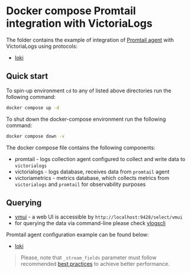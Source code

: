 # Docker compose Promtail integration with VictoriaLogs

The folder contains the example of integration of [Promtail agent](https://grafana.com/docs/loki/latest/send-data/promtail/) with VictoriaLogs using protocols:

* [loki](./loki)

## Quick start

To spin-up environment `cd` to any of listed above directories run the following command:
```sh
docker compose up -d 
```

To shut down the docker-compose environment run the following command:
```sh
docker compose down -v
```

The docker compose file contains the following components:

* promtail - logs collection agent configured to collect and write data to `victorialogs`
* victorialogs - logs database, receives data from `promtail` agent
* victoriametrics - metrics database, which collects metrics from `victorialogs` and `promtail` for observability purposes

## Querying

* [vmui](https://docs.victoriametrics.com/victorialogs/querying/#vmui) - a web UI is accessible by `http://localhost:9428/select/vmui`
* for querying the data via command-line please check [vlogscli](https://docs.victoriametrics.com/victorialogs/querying/#command-line)

Promtail agent configuration example can be found below:
* [loki](./loki/config.yml)

> Please, note that `_stream_fields` parameter must follow recommended [best practices](https://docs.victoriametrics.com/victorialogs/keyconcepts/#stream-fields) to achieve better performance.
